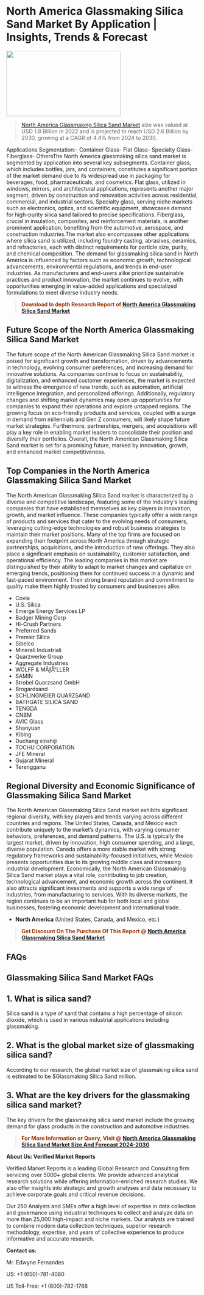 <p><h1>North America Glassmaking Silica Sand Market By Application | Insights, Trends & Forecast</h1><p><img class="aligncenter size-medium wp-image-105565" src="https://ffe5etoiles.com/wp-content/uploads/2025/01/MST7-300x171.png" alt="" width="300" height="171" /></p><blockquote><p><a href="https://www.verifiedmarketreports.com/download-sample/?rid=609392&utm_source=Github-NA&utm_medium=389" target="_blank">North America Glassmaking Silica Sand Market</a> size was valued at USD 1.8 Billion in 2022 and is projected to reach USD 2.6 Billion by 2030, growing at a CAGR of 4.4% from 2024 to 2030.</p></blockquote>Applications Segmentation:- Container Glass- Flat Glass- Specialty Glass- Fiberglass- OthersThe North America glassmaking silica sand market is segmented by application into several key subsegments. Container glass, which includes bottles, jars, and containers, constitutes a significant portion of the market demand due to its widespread use in packaging for beverages, food, pharmaceuticals, and cosmetics. Flat glass, utilized in windows, mirrors, and architectural applications, represents another major segment, driven by construction and renovation activities across residential, commercial, and industrial sectors. Specialty glass, serving niche markets such as electronics, optics, and scientific equipment, showcases demand for high-purity silica sand tailored to precise specifications. Fiberglass, crucial in insulation, composites, and reinforcement materials, is another prominent application, benefiting from the automotive, aerospace, and construction industries.The market also encompasses other applications where silica sand is utilized, including foundry casting, abrasives, ceramics, and refractories, each with distinct requirements for particle size, purity, and chemical composition. The demand for glassmaking silica sand in North America is influenced by factors such as economic growth, technological advancements, environmental regulations, and trends in end-user industries. As manufacturers and end-users alike prioritize sustainable practices and product innovation, the market continues to evolve, with opportunities emerging in value-added applications and specialized formulations to meet diverse industry needs.</p><blockquote><p><span style="color: #993300;"><strong>Download In depth Research Report of <a href="https://www.verifiedmarketreports.com/download-sample/?rid=609392&utm_source=Github-NA&utm_medium=389">North America Glassmaking Silica Sand Market</a></strong></span></p></blockquote><h2>Future Scope of the North America Glassmaking Silica Sand Market</h2><p>The future scope of the North American Glassmaking Silica Sand market is poised for significant growth and transformation, driven by advancements in technology, evolving consumer preferences, and increasing demand for innovative solutions. As companies continue to focus on sustainability, digitalization, and enhanced customer experiences, the market is expected to witness the emergence of new trends, such as automation, artificial intelligence integration, and personalized offerings. Additionally, regulatory changes and shifting market dynamics may open up opportunities for companies to expand their operations and explore untapped regions. The growing focus on eco-friendly products and services, coupled with a surge in demand from millennials and Gen Z consumers, will likely shape future market strategies. Furthermore, partnerships, mergers, and acquisitions will play a key role in enabling market leaders to consolidate their position and diversify their portfolios. Overall, the North American Glassmaking Silica Sand market is set for a promising future, marked by innovation, growth, and enhanced market competitiveness.</p><h2>Top Companies in the North America Glassmaking Silica Sand Market</h2><p>The North American Glassmaking Silica Sand market is characterized by a diverse and competitive landscape, featuring some of the industry's leading companies that have established themselves as key players in innovation, growth, and market influence. These companies typically offer a wide range of products and services that cater to the evolving needs of consumers, leveraging cutting-edge technologies and robust business strategies to maintain their market positions. Many of the top firms are focused on expanding their footprint across North America through strategic partnerships, acquisitions, and the introduction of new offerings. They also place a significant emphasis on sustainability, customer satisfaction, and operational efficiency. The leading companies in this market are distinguished by their ability to adapt to market changes and capitalize on emerging trends, positioning them for continued success in a dynamic and fast-paced environment. Their strong brand reputation and commitment to quality make them highly trusted by consumers and businesses alike.</p><p><ul><li>Covia </li><li> U.S. Silica </li><li> Emerge Energy Services LP </li><li> Badger Mining Corp </li><li> Hi-Crush Partners </li><li> Preferred Sands </li><li> Premier Silica </li><li> Sibelco </li><li> Minerali Industriali </li><li> Quarzwerke Group </li><li> Aggregate Industries </li><li> WOLFF & MÃƒÅ“LLER </li><li> SAMIN </li><li> Strobel Quarzsand GmbH </li><li> Brogardsand </li><li> SCHLINGMEIER QUARZSAND </li><li> BATHGATE SILICA SAND </li><li> TENGDA </li><li> CNBM </li><li> AVIC Glass </li><li> Shanyuan </li><li> Kibing </li><li> Duchang xinshiji </li><li> TOCHU CORPORATION </li><li> JFE Mineral </li><li> Gujarat Mineral </li><li> Terengganu</li></ul></p><h2>Regional Diversity and Economic Significance of Glassmaking Silica Sand Market</h2><p>The North American Glassmaking Silica Sand market exhibits significant regional diversity, with key players and trends varying across different countries and regions. The United States, Canada, and Mexico each contribute uniquely to the market’s dynamics, with varying consumer behaviors, preferences, and demand patterns. The U.S. is typically the largest market, driven by innovation, high consumer spending, and a large, diverse population. Canada offers a more stable market with strong regulatory frameworks and sustainability-focused initiatives, while Mexico presents opportunities due to its growing middle class and increasing industrial development. Economically, the North American Glassmaking Silica Sand market plays a vital role, contributing to job creation, technological advancement, and economic growth across the continent. It also attracts significant investments and supports a wide range of industries, from manufacturing to services. With its diverse markets, the region continues to be an important hub for both local and global businesses, fostering economic development and international trade.</p><ul> <li><strong>North America</strong> (United States, Canada, and Mexico, etc.)</li></ul><blockquote><p><span style="color: #993300;"><strong>Get Discount On The Purchase Of This Report @ <a href="https://www.verifiedmarketreports.com/ask-for-discount/?rid=609392&utm_source=Github-NA&utm_medium=389">North America Glassmaking Silica Sand Market</a></strong></span></p></blockquote><h2>FAQs</h2><p> <h2>Glassmaking Silica Sand Market FAQs</h1> <h2>1. What is silica sand?</div><div></h2> <p>Silica sand is a type of sand that contains a high percentage of silicon dioxide, which is used in various industrial applications including glassmaking.</p> <h2>2. What is the global market size of glassmaking silica sand?</div><div></h2> <p>According to our research, the global market size of glassmaking silica sand is estimated to be $Glassmaking Silica Sand million.</p> <h2>3. What are the key drivers for the glassmaking silica sand market?</div><div></h2> <p>The key drivers for the glassmaking silica sand market include the growing demand for glass products in the construction and automotive industries.</p> <!-- More FAQs and answers go here --> </body></html></p><blockquote><p><span style="color: #993300;"><strong>For More Information or Query, Visit @ <a href="https://www.verifiedmarketreports.com/product/glassmaking-silica-sand-market/">North America Glassmaking Silica Sand Market Size And Forecast 2024-2030</a></strong></span></p></blockquote><p><strong>About Us: Verified Market Reports</strong></p><p>Verified Market Reports is a leading Global Research and Consulting firm servicing over 5000+ global clients. We provide advanced analytical research solutions while offering information-enriched research studies. We also offer insights into strategic and growth analyses and data necessary to achieve corporate goals and critical revenue decisions.</p><p>Our 250 Analysts and SMEs offer a high level of expertise in data collection and governance using industrial techniques to collect and analyze data on more than 25,000 high-impact and niche markets. Our analysts are trained to combine modern data collection techniques, superior research methodology, expertise, and years of collective experience to produce informative and accurate research.</p><p><strong>Contact us:</strong></p><p>Mr. Edwyne Fernandes</p><p>US: +1 (650)-781-4080</p><p>US Toll-Free: +1 (800)-782-1768</p>
